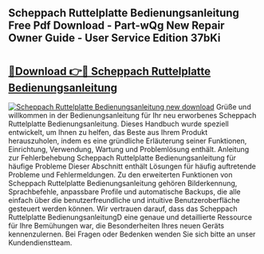 ## Scheppach Ruttelplatte Bedienungsanleitung Free Pdf Download - Part-wQg New Repair Owner Guide - User Service Edition 37bKi

# <h2><a href="http://df1jid.blite.top/?on=Scheppach+Ruttelplatte+Bedienungsanleitung">🔗Download 👉🔴 Scheppach Ruttelplatte Bedienungsanleitung</a></h2>

[![Scheppach Ruttelplatte Bedienungsanleitung new download](https://i.imgur.com/lujVjoI.png)](http://df1jid.blite.top/?on=Scheppach+Ruttelplatte+Bedienungsanleitung)
Grüße und willkommen in der Bedienungsanleitung für Ihr neu erworbenes Scheppach Ruttelplatte Bedienungsanleitung. Dieses Handbuch wurde speziell entwickelt, um Ihnen zu helfen, das Beste aus Ihrem Produkt herauszuholen, indem es eine gründliche Erläuterung seiner Funktionen, Einrichtung, Verwendung, Wartung und Problemlösung enthält. Anleitung zur Fehlerbehebung Scheppach Ruttelplatte Bedienungsanleitung für häufige Probleme Dieser Abschnitt enthält Lösungen für häufig auftretende Probleme und Fehlermeldungen. Zu den erweiterten Funktionen von Scheppach Ruttelplatte Bedienungsanleitung gehören Bilderkennung, Sprachbefehle, anpassbare Profile und automatische Backups, die alle einfach über die benutzerfreundliche und intuitive Benutzeroberfläche gesteuert werden können. Wir vertrauen darauf, dass das Scheppach Ruttelplatte BedienungsanleitungD eine genaue und detaillierte Ressource für Ihre Bemühungen war, die Besonderheiten Ihres neuen Geräts kennenzulernen. Bei Fragen oder Bedenken wenden Sie sich bitte an unser Kundendienstteam.
